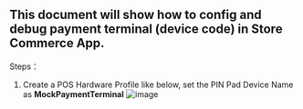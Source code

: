 ## This document will show how to config and debug payment terminal (device code) in Store Commerce App.

Steps：
1. Create a POS Hardware Profile like below, set the PIN Pad Device Name as <b>MockPaymentTerminal</b>
    ![image](https://user-images.githubusercontent.com/14832260/213173399-4a1d7b6c-8426-492c-8738-e5ca96c93662.png)

 


  


    



